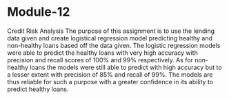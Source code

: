 # Module-12
Credit Risk Analysis 
The purpose of this assignment is to use the lending data given and create logistical regression model predicting healthy and non-healthy loans based off the data given. 
The logistic regression models were able to predict the healthy loans with very high accuracy with precision and recall scores of 100% and 99% respectively. As for non-healthy loans the models were still able to predict with high accuracy but to a lesser extent with precision of 85% and recall of 99%. 
The models are thus reliable for such a purpose with a greater confidence in its ability to predict healthy loans. 
